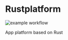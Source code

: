 # Rustplatform
![example workflow](https://github.com/kaiekaie/rustplatform/actions/workflows/rust.yml/badge.svg
)


App platform based on Rust

